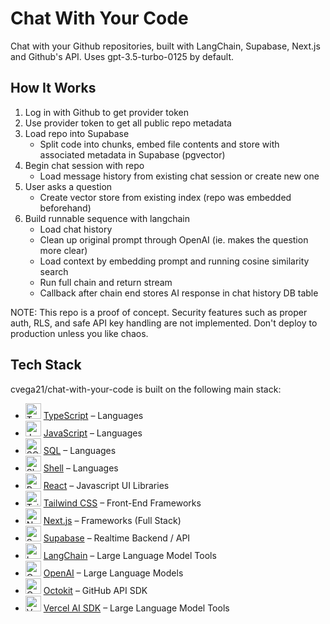 <!--
--- Readme.md Snippet without images Start ---
## Tech Stack
cvega21/ai-saas is built on the following main stack:
- [Firebase](https://firebase.google.com/) – Realtime Backend / API
- [Jest](http://facebook.github.io/jest/) – Javascript Testing Framework
- [Node.js](http://nodejs.org/) – Frameworks (Full Stack)
- [React](https://reactjs.org/) – Javascript UI Libraries
- [JavaScript](https://developer.mozilla.org/en-US/docs/Web/JavaScript) – Languages
- [TypeScript](http://www.typescriptlang.org) – Languages
- [Autoprefixer](https://github.com/postcss/autoprefixer) – CSS Pre-processors / Extensions
- [ESLint](http://eslint.org/) – Code Review
- [Visual Studio Code](https://code.visualstudio.com/) – Text Editor
- [Yarn](https://yarnpkg.com/) – Front End Package Manager
- [Next.js](https://nextjs.org/) – Frameworks (Full Stack)
- [Prettier](https://prettier.io/) – Code Review

Full tech stack [here](/techstack.md)
--- Readme.md Snippet without images End ---

--- Readme.md Snippet with images Start ---


Full tech stack [here](/techstack.md)
--- Readme.md Snippet with images End ---
-->
<div align="left">

# Chat With Your Code
Chat with your Github repositories, built with LangChain, Supabase, Next.js and Github's API. Uses gpt-3.5-turbo-0125 by default.

## How It Works
1. Log in with Github to get provider token
2. Use provider token to get all public repo metadata
3. Load repo into Supabase
    - Split code into chunks, embed file contents and store with associated metadata in Supabase (pgvector)
4. Begin chat session with repo
    - Load message history from existing chat session or create new one
5. User asks a question
    - Create vector store from existing index (repo was embedded beforehand)
6. Build runnable sequence with langchain
    - Load chat history
    - Clean up original prompt through OpenAI (ie. makes the question more clear)
    - Load context by embedding prompt and running cosine similarity search
    - Run full chain and return stream
    - Callback after chain end stores AI response in chat history DB table


NOTE: This repo is a proof of concept. Security features such as proper auth, RLS, and safe API key handling are not implemented. Don't deploy to production unless you like chaos.


## Tech Stack
cvega21/chat-with-your-code is built on the following main stack:

- <img width='25' height='25' src='https://img.stackshare.io/service/1612/bynNY5dJ.jpg' alt='TypeScript'/> [TypeScript](http://www.typescriptlang.org) – Languages
- <img width='25' height='25' src='https://img.stackshare.io/service/1209/javascript.jpeg' alt='JavaScript'/> [JavaScript](https://developer.mozilla.org/en-US/docs/Web/JavaScript) – Languages
- <img width='25' height='25' src='https://img.stackshare.io/service/2271/default_068d33483bba6b81ee13fbd4dc7aab9780896a54.png' alt='SQL'/> [SQL](https://en.wikipedia.org/wiki/SQL) – Languages
- <img width='25' height='25' src='https://img.stackshare.io/service/4631/default_c2062d40130562bdc836c13dbca02d318205a962.png' alt='Shell'/> [Shell](https://en.wikipedia.org/wiki/Shell_script) – Languages
- <img width='25' height='25' src='https://img.stackshare.io/service/1020/OYIaJ1KK.png' alt='React'/> [React](https://reactjs.org/) – Javascript UI Libraries
- <img width='25' height='25' src='https://img.stackshare.io/service/8158/default_660b7c41c3ba489cb581eec89c04655404258c19.png' alt='Tailwind CSS'/> [Tailwind CSS](https://tailwindcss.com) – Front-End Frameworks
- <img width='25' height='25' src='https://img.stackshare.io/service/5936/nextjs.png' alt='Next.js'/> [Next.js](https://nextjs.org/) – Frameworks (Full Stack)
- <img width='25' height='25' src='https://img.stackshare.io/service/12323/Z_q3YLKR_400x400.jpg' alt='Supabase'/> [Supabase](https://supabase.com/) – Realtime Backend / API
- <img width='25' height='25' src='https://img.stackshare.io/service/48790/default_5b6c6b73f1ff3775c85d2a1ba954cb87e30cbf13.jpg' alt='LangChain'/> [LangChain](https://github.com/hwchase17/langchain) – Large Language Model Tools
- <img width='25' height='25' src='https://img.stackshare.io/service/48786/default_8b1119bcbb159cebebc2f6cfc9cd2e359b169d22.jpg' alt='OpenAI'/> [OpenAI](https://openai.com/) – Large Language Models
- <img width='25' height='25' src='https://img.stackshare.io/service/9827/octokit-dotnet_2.png' alt='Octokit'/> [Octokit](https://github.com/octokit/octokit.net) – GitHub API SDK
- <img width='25' height='25' src='https://img.stackshare.io/service/101756/default_4f2991cba3ec7fdd1cc87de69f4868157b0f2001.png' alt='Vercel AI SDK'/> [Vercel AI SDK](https://sdk.vercel.ai/docs) – Large Language Model Tools
